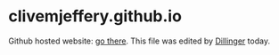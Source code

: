 # clivemjeffery.github.io
Github hosted website: [go there](http://clivemjeffery.github.io). This file was edited by [Dillinger](http://dillinger.io) today.
